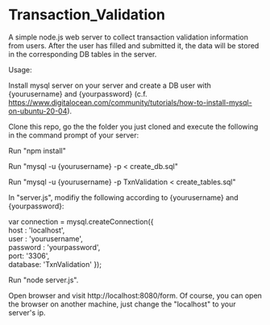 # Transaction_Validation
A simple node.js web server to collect transaction validation information from users. After the user has filled and submitted it, the data will be stored in the corresponding DB tables in the server.

Usage:

Install mysql server on your server and create a DB user with {yourusername} and {yourpassword} (c.f. https://www.digitalocean.com/community/tutorials/how-to-install-mysql-on-ubuntu-20-04).

Clone this repo, go the the folder you just cloned and execute the following in the command prompt of your server:

Run "npm install"

Run "mysql -u {yourusername} -p < create_db.sql"

Run "mysql -u {yourusername} -p TxnValidation < create_tables.sql"

In "server.js", modifiy the following according to {yourusername} and {yourpassword}:

  var connection = mysql.createConnection({     
    host     : 'localhost',       
    user     : 'yourusername',              
    password : 'yourpassword',       
    port: '3306',                   
    database: 'TxnValidation' 
  }); 

Run "node server.js". 

Open browser and visit http://localhost:8080/form. Of course, you can open the browser on another machine, just change the "localhost" to your server's ip.
